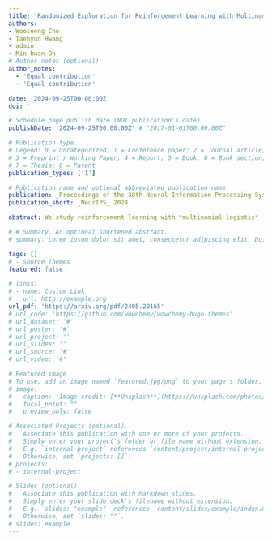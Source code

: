 ```yaml
---
title: 'Randomized Exploration for Reinforcement Learning with Multinomial Logistic Function Approximation'
authors:
- Wooseong Cho
- Taehyun Hwang
- admin
- Min-hwan Oh
# Author notes (optional)
author_notes:
  - 'Equal contribution'
  - 'Equal contribution'

date: '2024-09-25T00:00:00Z'
doi: ''

# Schedule page publish date (NOT publication's date).
publishDate: '2024-09-25T00:00:00Z' # "2017-01-01T00:00:00Z"

# Publication type.
# Legend: 0 = Uncategorized; 1 = Conference paper; 2 = Journal article;
# 3 = Preprint / Working Paper; 4 = Report; 5 = Book; 6 = Book section;
# 7 = Thesis; 8 = Patent
publication_types: ['1']

# Publication name and optional abbreviated publication name.
publication: _Proceedings of the 38th Neural Information Processing Systems_ (__NeurIPS__), 2024 
publication_short: _NeurIPS_ 2024

abstract: We study reinforcement learning with *multinomial logistic* (MNL) function approximation where the underlying transition probability kernel of the *Markov decision processes* (MDPs) is parametrized by an unknown transition core with features of state and action. For the finite horizon episodic setting with inhomogeneous state transitions, we propose provably efficient algorithms with randomized exploration having frequentist regret guarantees. For our first algorithm, $\texttt{RRL-MNL}$, we adapt optimistic sampling to ensure the optimism of the estimated value function with sufficient frequency and establish that $\texttt{RRL-MNL}$ is both *statistically* and *computationally* efficient, achieving a $\tilde{\mathcal{O}}(\kappa^{-1} d^{\frac{3}{2}} H^{\frac{3}{2}} \sqrt{T})$ frequentist regret bound with constant-time computational cost per episode. Here, $d$ is the dimension of the transition core, $H$ is the horizon length, $T$ is the total number of steps, and $\kappa$ is a problem-dependent constant. Despite the simplicity and practicality of $\texttt{RRL-MNL}$, its regret bound scales with $\kappa^{-1}$, which is potentially large in the worst case. To improve the dependence on $\kappa^{-1}$, we propose $\texttt{ORRL-MNL}$, which estimates the value function using local gradient information of the MNL transition model. We show that its frequentist regret bound is $\tilde{\mathcal{O}}(d^{\frac{3}{2}} H^{\frac{3}{2}} \sqrt{T} + \kappa^{-1} d^2 H^2)$. To the best of our knowledge, these are the first randomized RL algorithms for the MNL transition model that achieve both computational and statistical efficiency. Numerical experiments demonstrate the superior performance of the proposed algorithms.

# # Summary. An optional shortened abstract.
# summary: Lorem ipsum dolor sit amet, consectetur adipiscing elit. Duis posuere tellus ac convallis placerat. Proin tincidunt magna sed ex sollicitudin condimentum.

tags: []
# - Source Themes
featured: false

# links:
# - name: Custom Link
#   url: http://example.org
url_pdf: 'https://arxiv.org/pdf/2405.20165'
# url_code: 'https://github.com/wowchemy/wowchemy-hugo-themes'
# url_dataset: '#'
# url_poster: '#'
# url_project: ''
# url_slides: ''
# url_source: '#'
# url_video: '#'

# Featured image
# To use, add an image named `featured.jpg/png` to your page's folder. 
# image:
#   caption: 'Image credit: [**Unsplash**](https://unsplash.com/photos/s9CC2SKySJM)'
#   focal_point: ""
#   preview_only: false

# Associated Projects (optional).
#   Associate this publication with one or more of your projects.
#   Simply enter your project's folder or file name without extension.
#   E.g. `internal-project` references `content/project/internal-project/index.md`.
#   Otherwise, set `projects: []`.
# projects:
# - internal-project

# Slides (optional).
#   Associate this publication with Markdown slides.
#   Simply enter your slide deck's filename without extension.
#   E.g. `slides: "example"` references `content/slides/example/index.md`.
#   Otherwise, set `slides: ""`.
# slides: example
---
```


<!-- {{% callout note %}}
Create your slides in Markdown - click the *Slides* button to check out the example.
{{% /callout %}}

Supplementary notes can be added here, including [code, math, and images](https://wowchemy.com/docs/writing-markdown-latex/). -->
